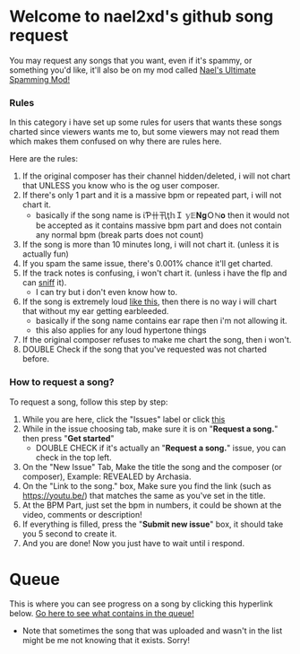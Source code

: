# Welcome to nael2xd's github song request

You may request any songs that you want, even if it's spammy, or something you'd like, it'll also be on my mod called [Nael's Ultimate Spamming Mod!](https://gamejolt.com/games/NUSM/886661)

### Rules
In this category i have set up some rules for users that wants these songs charted since viewers wants me to, but some viewers may not read them which makes them confused on why there are rules here.

Here are the rules:
1. If the original composer has their channel hidden/deleted, i will not chart that UNLESS you know who is the og user composer.
2. If there's only 1 part and it is a massive bpm or repeated part, i will not chart it.
   - basically if the song name is ίƤ卄卂ţ𝕙Ｉ 𝕪𝔼𝐍𝐠Ｏℕ𝐨 then it would not be accepted as it contains massive bpm part and does not contain any normal bpm (break parts does not count)
3. If the song is more than 10 minutes long, i will not chart it. (unless it is actually fun)
4. If you spam the same issue, there's 0.001% chance it'll get charted.
5. If the track notes is confusing, i won't chart it. (unless i have the flp and can [sniff](https://github.com/JordanSantiagoYT/SNIFF) it).
   - I can try but i don't even know how to.
6. If the song is extremely loud [like this](https://youtu.be/mU8uIofYGXk), then there is no way i will chart that without my ear getting earbleeded.
   - basically if the song name contains ear rape then i'm not allowing it.
   - this also applies for any loud hypertone things
7. If the original composer refuses to make me chart the song, then i won't.
8. DOUBLE Check if the song that you've requested was not charted before.

### How to request a song?

To request a song, follow this step by step:
1. While you are here, click the "Issues" label or click [this](https://github.com/NAEL2XD/Songs-to-chart-Requests/issues/new/choose)
2. While in the issue choosing tab, make sure it is on "**Request a song.**" then press "**Get started**"
   - DOUBLE CHECK if it's actually an "**Request a song.**" issue, you can check in the top left.
3. On the "New Issue" Tab, Make the title the song and the composer (or composer), Example: REVEALED by Archasia.
4. On the "Link to the song." box, Make sure you find the link (such as https://youtu.be/) that matches the same as you've set in the title.
5. At the BPM Part, just set the bpm in numbers, it could be shown at the video, comments or description!
6. If everything is filled, press the "**Submit new issue**" box, it should take you 5 second to create it.
7. And you are done! Now you just have to wait until i respond.

# Queue

This is where you can see progress on a song by clicking this hyperlink below.
[Go here to see what contains in the queue!](https://github.com/users/NAEL2XD/projects/1)
   - Note that sometimes the song that was uploaded and wasn't in the list might be me not knowing that it exists. Sorry!

